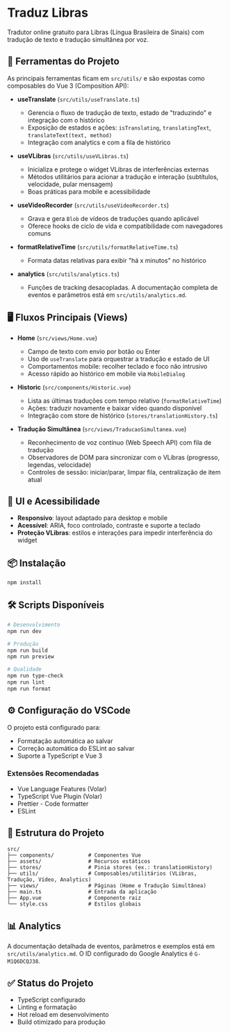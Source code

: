 # Traduz Libras

Tradutor online gratuito para Libras (Língua Brasileira de Sinais) com tradução de texto e tradução simultânea por voz.

## 🧰 Ferramentas do Projeto

As principais ferramentas ficam em `src/utils/` e são expostas como composables do Vue 3 (Composition API):

- **useTranslate** (`src/utils/useTranslate.ts`)

  - Gerencia o fluxo de tradução de texto, estado de "traduzindo" e integração com o histórico
  - Exposição de estados e ações: `isTranslating`, `translatingText`, `translateText(text, method)`
  - Integração com analytics e com a fila de histórico

- **useVLibras** (`src/utils/useVLibras.ts`)

  - Inicializa e protege o widget VLibras de interferências externas
  - Métodos utilitários para acionar a tradução e interação (subtítulos, velocidade, pular mensagem)
  - Boas práticas para mobile e acessibilidade

- **useVideoRecorder** (`src/utils/useVideoRecorder.ts`)

  - Grava e gera `Blob` de vídeos de traduções quando aplicável
  - Oferece hooks de ciclo de vida e compatibilidade com navegadores comuns

- **formatRelativeTime** (`src/utils/formatRelativeTime.ts`)

  - Formata datas relativas para exibir "há x minutos" no histórico

- **analytics** (`src/utils/analytics.ts`)
  - Funções de tracking desacopladas. A documentação completa de eventos e parâmetros está em `src/utils/analytics.md`.

## 🖥️ Fluxos Principais (Views)

- **Home** (`src/views/Home.vue`)

  - Campo de texto com envio por botão ou Enter
  - Uso de `useTranslate` para orquestrar a tradução e estado de UI
  - Comportamentos mobile: recolher teclado e foco não intrusivo
  - Acesso rápido ao histórico em mobile via `MobileDialog`

- **Historic** (`src/components/Historic.vue`)

  - Lista as últimas traduções com tempo relativo (`formatRelativeTime`)
  - Ações: traduzir novamente e baixar vídeo quando disponível
  - Integração com store de histórico (`stores/translationHistory.ts`)

- **Tradução Simultânea** (`src/views/TraducaoSimultanea.vue`)
  - Reconhecimento de voz contínuo (Web Speech API) com fila de tradução
  - Observadores de DOM para sincronizar com o VLibras (progresso, legendas, velocidade)
  - Controles de sessão: iniciar/parar, limpar fila, centralização de item atual

## 🎨 UI e Acessibilidade

- **Responsivo**: layout adaptado para desktop e mobile
- **Acessível**: ARIA, foco controlado, contraste e suporte a teclado
- **Proteção VLibras**: estilos e interações para impedir interferência do widget

## 📦 Instalação

```bash
npm install
```

## 🛠️ Scripts Disponíveis

```bash
# Desenvolvimento
npm run dev

# Produção
npm run build
npm run preview

# Qualidade
npm run type-check
npm run lint
npm run format
```

## ⚙️ Configuração do VSCode

O projeto está configurado para:

- Formatação automática ao salvar
- Correção automática do ESLint ao salvar
- Suporte a TypeScript e Vue 3

### Extensões Recomendadas

- Vue Language Features (Volar)
- TypeScript Vue Plugin (Volar)
- Prettier - Code formatter
- ESLint

## 📁 Estrutura do Projeto

```
src/
├── components/           # Componentes Vue
├── assets/               # Recursos estáticos
├── stores/               # Pinia stores (ex.: translationHistory)
├── utils/                # Composables/utilitários (VLibras, Tradução, Vídeo, Analytics)
├── views/                # Páginas (Home e Tradução Simultânea)
├── main.ts               # Entrada da aplicação
├── App.vue               # Componente raiz
└── style.css             # Estilos globais
```

## 📊 Analytics

A documentação detalhada de eventos, parâmetros e exemplos está em `src/utils/analytics.md`. O ID configurado do Google Analytics é `G-M1Q6DCQJ38`.

## ✅ Status do Projeto

- TypeScript configurado
- Linting e formatação
- Hot reload em desenvolvimento
- Build otimizado para produção
